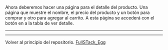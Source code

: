 Ahora deberemos hacer una página para el detalle del producto. Una página que muestre
el nombre, el precio del producto y un botón para comprar y otro para agregar al carrito. A
esta página se accederá con el botón en a la tabla de ver detalle.

---

---
Volver al principio del repositorio. [FullSTack_Egg](https://github.com/megagringa/FullStack_Egg_Curso)